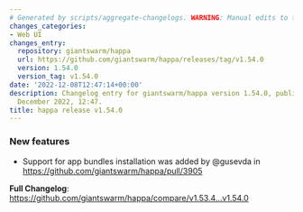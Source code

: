 ```yaml
---
# Generated by scripts/aggregate-changelogs. WARNING: Manual edits to this files will be overwritten.
changes_categories:
- Web UI
changes_entry:
  repository: giantswarm/happa
  url: https://github.com/giantswarm/happa/releases/tag/v1.54.0
  version: 1.54.0
  version_tag: v1.54.0
date: '2022-12-08T12:47:14+00:00'
description: Changelog entry for giantswarm/happa version 1.54.0, published on 08
  December 2022, 12:47.
title: happa release v1.54.0
---
```


<!-- Release notes generated using configuration in .github/release.yml at main -->

### New features
* Support for app bundles installation was added by @gusevda in https://github.com/giantswarm/happa/pull/3905


**Full Changelog**: https://github.com/giantswarm/happa/compare/v1.53.4...v1.54.0
